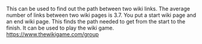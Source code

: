This can be used to find out the path between two wiki links. The average number of links between two wiki pages is 3.7. You put a start wiki page and an end wiki page. This finds the path needed to get from the start to the finish. It can be used to play the wiki game. https://www.thewikigame.com/group

